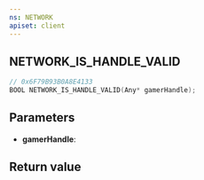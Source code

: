 ```yaml
---
ns: NETWORK
apiset: client
---
```

## NETWORK_IS_HANDLE_VALID

```c
// 0x6F79B93B0A8E4133
BOOL NETWORK_IS_HANDLE_VALID(Any* gamerHandle);
```


## Parameters
* **gamerHandle**:

## Return value